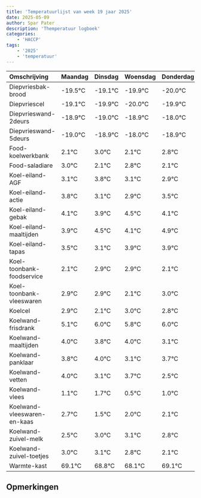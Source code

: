 ```yaml
---
title: 'Temperatuurlijst van week 19 jaar 2025'
date: 2025-05-09
author: Spar Pater
description: 'Themperatuur logboek'
categories:
    - 'HACCP'
tags:
    - '2025'
    - 'temperatuur'
---
```

|Omschrijving|Maandag|Dinsdag|Woensdag|Donderdag|Vrijdag|Zaterdag|Zondag|
|:---|:---|:---|:---|:---|:---|:---|:---|
|Diepvriesbak-brood|-19.5°C|-19.1°C|-19.9°C|-20.0°C|-19.9°C| | |
|Diepvriescel|-19.1°C|-19.9°C|-20.0°C|-19.9°C|-19.0°C| | |
|Diepvrieswand-2deurs|-18.9°C|-19.0°C|-18.9°C|-18.0°C|-18.9°C| | |
|Diepvrieswand-5deurs|-19.0°C|-18.9°C|-18.0°C|-18.9°C|-18.2°C| | |
|Food-koelwerkbank|2.1°C|3.0°C|2.1°C|2.8°C|2.1°C| | |
|Food-saladiare|3.0°C|2.1°C|2.8°C|2.1°C|1.9°C| | |
|Koel-eiland-AGF|3.1°C|3.8°C|3.1°C|2.9°C|3.5°C| | |
|Koel-eiland-actie|3.8°C|3.1°C|2.9°C|3.5°C|3.1°C| | |
|Koel-eiland-gebak|4.1°C|3.9°C|4.5°C|4.1°C|4.9°C| | |
|Koel-eiland-maaltijden|3.9°C|4.5°C|4.1°C|4.9°C|4.9°C| | |
|Koel-eiland-tapas|3.5°C|3.1°C|3.9°C|3.9°C|3.1°C| | |
|Koel-toonbank-foodservice|2.1°C|2.9°C|2.9°C|2.1°C|3.0°C| | |
|Koel-toonbank-vleeswaren|2.9°C|2.9°C|2.1°C|3.0°C|2.8°C| | |
|Koelcel|2.9°C|2.1°C|3.0°C|2.8°C|3.0°C| | |
|Koelwand-frisdrank|5.1°C|6.0°C|5.8°C|6.0°C|5.1°C| | |
|Koelwand-maaltijden|4.0°C|3.8°C|4.0°C|3.1°C|3.7°C| | |
|Koelwand-panklaar|3.8°C|4.0°C|3.1°C|3.7°C|2.5°C| | |
|Koelwand-vetten|4.0°C|3.1°C|3.7°C|2.5°C|3.0°C| | |
|Koelwand-vlees|1.1°C|1.7°C|0.5°C|1.0°C|1.1°C| | |
|Koelwand-vleeswaren-en-kaas|2.7°C|1.5°C|2.0°C|2.1°C|1.8°C| | |
|Koelwand-zuivel-melk|2.5°C|3.0°C|3.1°C|2.8°C|2.1°C| | |
|Koelwand-zuivel-toetjes|3.0°C|3.1°C|2.8°C|2.1°C|3.1°C| | |
|Warmte-kast|69.1°C|68.8°C|68.1°C|69.1°C|69.1°C| | |

## Opmerkingen


